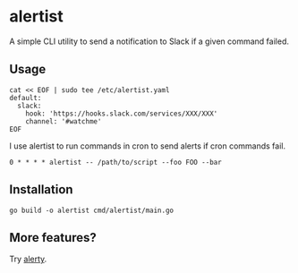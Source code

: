 # alertist

A simple CLI utility to send a notification to Slack if a given command failed.

## Usage

```
cat << EOF | sudo tee /etc/alertist.yaml
default:
  slack:
    hook: 'https://hooks.slack.com/services/XXX/XXX'
    channel: '#watchme'
EOF
```

I use alertist to run commands in cron to send alerts if cron commands fail.

```
0 * * * * alertist -- /path/to/script --foo FOO --bar
```

## Installation

```
go build -o alertist cmd/alertist/main.go
```

## More features?

Try [alerty](https://github.com/sonots/alerty).
